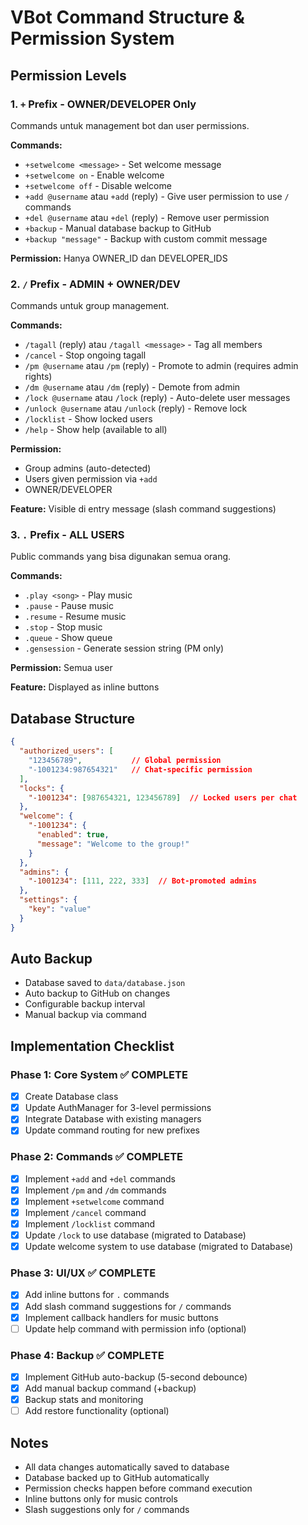# VBot Command Structure & Permission System

## Permission Levels

### 1. `+` Prefix - OWNER/DEVELOPER Only
Commands untuk management bot dan user permissions.

**Commands:**
- `+setwelcome <message>` - Set welcome message
- `+setwelcome on` - Enable welcome
- `+setwelcome off` - Disable welcome
- `+add @username` atau `+add` (reply) - Give user permission to use `/` commands
- `+del @username` atau `+del` (reply) - Remove user permission
- `+backup` - Manual database backup to GitHub
- `+backup "message"` - Backup with custom commit message

**Permission:** Hanya OWNER_ID dan DEVELOPER_IDS

### 2. `/` Prefix - ADMIN + OWNER/DEV
Commands untuk group management.

**Commands:**
- `/tagall` (reply) atau `/tagall <message>` - Tag all members
- `/cancel` - Stop ongoing tagall
- `/pm @username` atau `/pm` (reply) - Promote to admin (requires admin rights)
- `/dm @username` atau `/dm` (reply) - Demote from admin
- `/lock @username` atau `/lock` (reply) - Auto-delete user messages
- `/unlock @username` atau `/unlock` (reply) - Remove lock
- `/locklist` - Show locked users
- `/help` - Show help (available to all)

**Permission:**
- Group admins (auto-detected)
- Users given permission via `+add`
- OWNER/DEVELOPER

**Feature:** Visible di entry message (slash command suggestions)

### 3. `.` Prefix - ALL USERS
Public commands yang bisa digunakan semua orang.

**Commands:**
- `.play <song>` - Play music
- `.pause` - Pause music
- `.resume` - Resume music
- `.stop` - Stop music
- `.queue` - Show queue
- `.gensession` - Generate session string (PM only)

**Permission:** Semua user

**Feature:** Displayed as inline buttons

## Database Structure

```json
{
  "authorized_users": [
    "123456789",           // Global permission
    "-1001234:987654321"   // Chat-specific permission
  ],
  "locks": {
    "-1001234": [987654321, 123456789]  // Locked users per chat
  },
  "welcome": {
    "-1001234": {
      "enabled": true,
      "message": "Welcome to the group!"
    }
  },
  "admins": {
    "-1001234": [111, 222, 333]  // Bot-promoted admins
  },
  "settings": {
    "key": "value"
  }
}
```

## Auto Backup

- Database saved to `data/database.json`
- Auto backup to GitHub on changes
- Configurable backup interval
- Manual backup via command

## Implementation Checklist

### Phase 1: Core System ✅ COMPLETE
- [x] Create Database class
- [x] Update AuthManager for 3-level permissions
- [x] Integrate Database with existing managers
- [x] Update command routing for new prefixes

### Phase 2: Commands ✅ COMPLETE
- [x] Implement `+add` and `+del` commands
- [x] Implement `/pm` and `/dm` commands
- [x] Implement `+setwelcome` command
- [x] Implement `/cancel` command
- [x] Implement `/locklist` command
- [x] Update `/lock` to use database (migrated to Database)
- [x] Update welcome system to use database (migrated to Database)

### Phase 3: UI/UX ✅ COMPLETE
- [x] Add inline buttons for `.` commands
- [x] Add slash command suggestions for `/` commands
- [x] Implement callback handlers for music buttons
- [ ] Update help command with permission info (optional)

### Phase 4: Backup ✅ COMPLETE
- [x] Implement GitHub auto-backup (5-second debounce)
- [x] Add manual backup command (+backup)
- [x] Backup stats and monitoring
- [ ] Add restore functionality (optional)

## Notes

- All data changes automatically saved to database
- Database backed up to GitHub automatically
- Permission checks happen before command execution
- Inline buttons only for music controls
- Slash suggestions only for `/` commands
